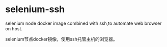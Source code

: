 # selenium-ssh
selenium node docker image combined with ssh,to automate web browser on host. 

selenium节点docker镜像，使用ssh托管主机的浏览器。
